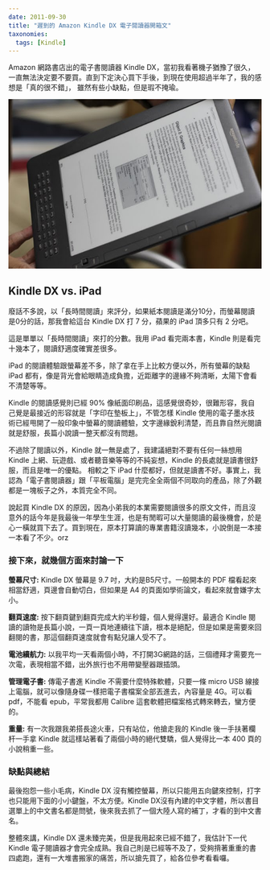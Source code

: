 ```yaml
---
date: 2011-09-30
title: "遲到的 Amazon Kindle DX 電子閱讀器開箱文"
taxonomies:
  tags: [Kindle]
---
```


Amazon 網路書店出的電子書閱讀器 Kindle DX，當初我看著機子猶豫了很久，一直無法決定要不要買。直到下定決心買下手後，到現在使用超過半年了，我的感想是「真的很不錯」， 雖然有些小缺點，但是瑕不掩瑜。

![Kindle02](/img/kindle-dx-2.jpg#book)

## Kindle DX vs. iPad

廢話不多說，以「長時間閱讀」來評分，如果紙本閱讀是滿分10分，而螢幕閱讀是0分的話，那我會給這台 Kindle DX 打 7 分，蘋果的 iPad 頂多只有 2 分吧。

這是單單以「長時間閱讀」來打的分數。我用 iPad 看完兩本書，Kindle 則是看完十幾本了，閱讀舒適度確實差很多。

iPad 的閱讀體驗跟螢幕差不多，除了拿在手上比較方便以外，所有螢幕的缺點 iPad 都有，像是背光會給眼睛造成負擔，近距離字的邊緣不夠清晰，太陽下會看不清楚等等。

Kindle 的閱讀感覺則已經 90% 像紙面印刷品，這感覺很奇妙，很難形容，我自己覺是最接近的形容就是「字印在墊板上」，不管怎樣 Kindle 使用的電子墨水技術已經甩開了一般印象中螢幕的閱讀體驗，文字邊緣銳利清楚，而且靠自然光閱讀就是舒服，長篇小說讀一整天都沒有問題。

不過除了閱讀以外，Kindle 就一無是處了，我建議絕對不要有任何一絲想用 Kindle 上網、玩遊戲、或者聽音樂等等的不純妄想，Kindle 的長處就是讀書很舒服，而且是唯一的優點。 相較之下 iPad 什麼都好，但就是讀書不好。事實上，我認為「電子書閱讀器」跟「平板電腦」是完完全全兩個不同取向的產品，除了外觀都是一塊板子之外，本質完全不同。

說起買 Kindle DX 的原因，因為小弟我的本業需要閱讀很多的原文文件，而且沒意外的話今年是我最後一年學生生涯，也是有閒暇可以大量閱讀的最後機會，於是心一橫就買下去了。買到現在，原本打算讀的專業書籍沒讀幾本，小說倒是一本接一本看了不少。orz

### 接下來，就幾個方面來討論一下

**螢幕尺寸:** Kindle DX 螢幕是 9.7 吋，大約是B5尺寸。一般開本的 PDF 檔看起來相當舒適，頁邊會自動切白，但如果是 A4 的頁面如學術論文，看起來就會嫌字太小。

**翻頁速度:** 按下翻頁鍵到翻頁完成大約半秒鐘，個人覺得還好。最適合 Kindle 閱讀的讀物是長篇小說，一頁一頁地連續往下讀，根本是絕配，但是如果是需要來回翻閱的書，那這個翻頁速度就會有點兒讓人受不了。

**電池續航力:** 以我平均一天看兩個小時，不打開3G網路的話，三個禮拜才需要充一次電，表現相當不錯，出外旅行也不用帶變壓器跟插頭。

**管理電子書:** 傳電子書進 Kindle 不需要什麼特殊軟體，只要一條 micro USB 線接上電腦，就可以像隨身碟一樣把電子書檔案全部丟進去，內容量是 4G。可以看 pdf，不能看 epub，平常我都用 Calibre 這套軟體把檔案格式轉來轉去，蠻方便的。

**重量:**  有一次我跟我弟搭長途火車，只有站位，他搶走我的 Kindle 後一手扶著欄杆一手拿 Kindle 就這樣站著看了兩個小時的絕代雙驕，個人覺得比一本 400 頁的小說稍重一些。

### 缺點與總結

最後抱怨一些小毛病，Kindle DX 沒有觸控螢幕，所以只能用五向鍵來控制，打字也只能用下面的小小鍵盤，不太方便。Kindle DX沒有內建的中文字體，所以書目選單上的中文書名都是問號，後來我去抓了一個大陸人寫的補丁，才看的到中文書名。

整體來講，Kindle DX 還未臻完美，但是我用起來已經不錯了，我估計下一代 Kindle 電子閱讀器才會完全成熟。我自己則是已經等不及了，受夠揹著重重的書四處跑，還有一大堆書搬家的痛苦，所以搶先買了，給各位參考看看囉。